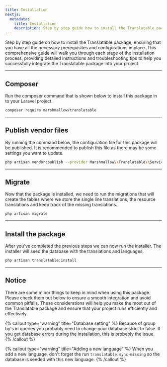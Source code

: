 ```yaml
---
title: Installation
nextjs:
  metadata:
    title: Installation
    description: Step by step guide how to install the Translatable package.
---
```


Step by step guide on how to install the Translatable package, ensuring that you have all the necessary prerequisites and configurations in place. This comprehensive guide will walk you through each stage of the installation process, providing detailed instructions and troubleshooting tips to help you successfully integrate the Translatable package into your project.

---

## Composer

Run the composer command that is shown below to install this package in to your Laravel project.

```bash
composer require marshmallow/translatable
```

---

## Publish vendor files

By running the command below, the configuration file for this package will be published. It is recommended to publish this file as there may be some settings you want to update.

```bash
php artisan vendor:publish --provider Marshmallow\\Translatable\\ServiceProvider
```

---

## Migrate

Now that the package is installed, we need to run the migrations that will create the tables where we store the single line translations, the resource translations and keep track of the missing translations.

```bash
php artisan migrate
```

---

## Install the package

After you've completed the previous steps we can now run the installer. The installer will seed the database with the translations and languages.

```bash
php artisan translatable:install
```

---

## Notice

There are some minor things to keep in mind when using this package. Please check them out below to ensure a smooth integration and avoid common pitfalls. These considerations will help you make the most out of the Translatable package and ensure that your project runs efficiently and effectively.

{% callout type="warning" title="Database setting" %}
Because of group by's in queries you probably need to change your database strict to false. If you get database errors during the installation, this is probebly the issue.
{% /callout %}

{% callout type="warning" title="Adding a new language" %}
When you add a new language, don't forget the run `translatable:sync-missing` so the database is seeded with this new language.
{% /callout %}
